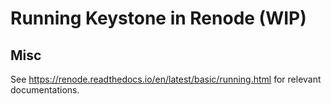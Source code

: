 # Running Keystone in Renode (WIP)

## Misc

See https://renode.readthedocs.io/en/latest/basic/running.html for relevant documentations.
